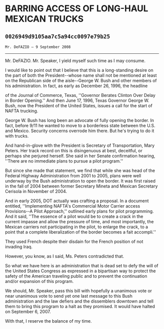 # BARRING ACCESS OF LONG-HAUL MEXICAN TRUCKS
## `0026949d9105aa7c5a94cc0097e79b25`
`Mr. DeFAZIO — 9 September 2008`

---


Mr. DeFAZIO. Mr. Speaker, I yield myself such time as I may consume.

I would like to point out that I believe that this is a long-standing 
desire on the part of both the President--whose name shall not be 
mentioned at least on the Republican side of the aisle--George W. Bush 
and other members of his administration. In fact, as early as December 
26, 1996, the headline


of the Journal of Commerce, Texas, ''Governor Berates Clinton Over 
Delay in Border Opening.'' And then June 17, 1996, Texas Governor 
George W. Bush, now the President of the United States, issues a call 
for the start of NAFTA trucking.

George W. Bush has long been an advocate of fully opening the border. 
In fact, before 9/11 he wanted to move to a borderless state between 
the U.S. and Mexico. Security concerns overrode him there. But he's 
trying to do it with trucks.

And hand-in-glove with the President is Secretary of Transportation, 
Mary Peters. Her track record on this is disingenuous at best, 
deceitful, or perhaps she perjured herself. She said in her Senate 
confirmation hearing, ''There are no immediate plans to pursue a pilot 
program.''

But since she made that statement, we find that while she was head of 
the Federal Highway Administration from 2001 to 2005, plans were well 
underway by the Bush administration to open the border. It was first 
raised in the fall of 2004 between former Secretary Mineta and Mexican 
Secretary Cerisola in November of 2004.

And in early 2005, DOT actually was crafting a proposal. In a 
document entitled, ''Implementing NAFTA's Commercial Motor Carrier 
access Provisions--A Pilot Approach,'' outlined early plans for pilot 
programming. And it said, ''The essence of a pilot would be to create a 
crack in the current impasse and allow the pressure of time, and most 
importantly, the Mexican carriers not participating in the pilot, to 
enlarge the crack, to a point that a complete liberalization of the 
border becomes a fait accompli.''

They used French despite their disdain for the French position of not 
invading Iraq.

However, you know, as I said, Ms. Peters contradicted that.

So what we have here is an administration that is dead set to defy 
the will of the United States Congress as expressed in a bipartisan way 
to protect the safety of the American traveling public and to prevent 
the continuation and/or expansion of this program.

We should, Mr. Speaker, pass this bill with hopefully a unanimous 
vote or near unanimous vote to send yet one last message to this Bush 
administration and the law defiers and the dissemblers downtown and 
tell them to bring this program to a halt as they promised. It would 
have halted on September 6, 2007.

With that, I reserve the balance of my time.